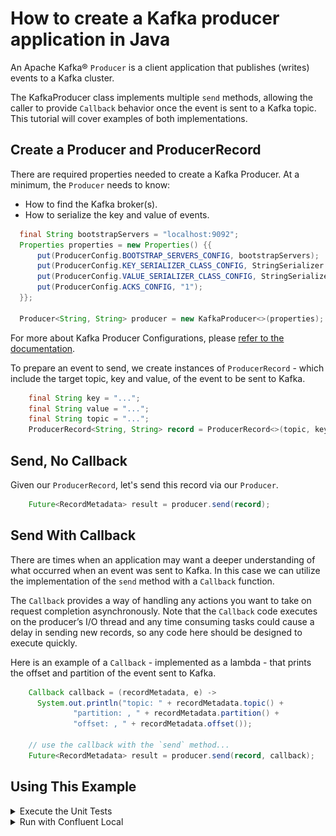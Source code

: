 <!-- title: How to create a Kafka producer application in Java -->
<!-- description: In this tutorial, learn how to create a Kafka producer application in Java, with step-by-step instructions and supporting code. -->

# How to create a Kafka producer application in Java

An Apache Kafka® `Producer` is a client application that publishes (writes) events to a Kafka cluster.

The KafkaProducer class implements multiple `send` methods, allowing the caller to provide `Callback` behavior once
the event is sent to a Kafka topic. This tutorial will cover examples of both implementations.

## Create a Producer and ProducerRecord

There are required properties needed to create a Kafka Producer. At a minimum, the `Producer` needs to know:
* How to find the Kafka broker(s).
* How to serialize the key and value of events.

```java annotate
  final String bootstrapServers = "localhost:9092";
  Properties properties = new Properties() {{
      put(ProducerConfig.BOOTSTRAP_SERVERS_CONFIG, bootstrapServers);
      put(ProducerConfig.KEY_SERIALIZER_CLASS_CONFIG, StringSerializer.class);
      put(ProducerConfig.VALUE_SERIALIZER_CLASS_CONFIG, StringSerializer.class);
      put(ProducerConfig.ACKS_CONFIG, "1");
  }};
  
  Producer<String, String> producer = new KafkaProducer<>(properties);
```

For more about Kafka Producer Configurations, please [refer to the documentation](https://docs.confluent.io/platform/current/installation/configuration/producer-configs.html).

To prepare an event to send, we create instances of `ProducerRecord` - which include the target topic, key and value, of the event
to be sent to Kafka.

```java annotate
    final String key = "...";
    final String value = "...";
    final String topic = "...";
    ProducerRecord<String, String> record = ProducerRecord<>(topic, key, value);
```

## Send, No Callback

Given our `ProducerRecord`, let's send this record via our `Producer`. 

```java annotate
    Future<RecordMetadata> result = producer.send(record);
```

## Send With Callback

There are times when an application may want a deeper understanding of what occurred when an event was sent to Kafka. In this
case we can utilize the implementation of the `send` method with a `Callback` function. 

The `Callback` provides a way of handling any actions you want to take on request completion asynchronously. Note that the 
`Callback` code executes on the producer’s I/O thread and any time consuming tasks could cause a delay in sending new 
records, so any code here should be designed to execute quickly.

Here is an example of a `Callback` - implemented as a lambda - that prints the offset and partition of the event sent to Kafka.

```java annotate
    Callback callback = (recordMetadata, e) -> 
      System.out.println("topic: " + recordMetadata.topic() + 
              "partition: , " + recordMetadata.partition() +
              "offset: , " + recordMetadata.offset());

    // use the callback with the `send` method...
    Future<RecordMetadata> result = producer.send(record, callback);
```

## Using This Example

<details>
<summary>Execute the Unit Tests</summary>

There are JUnit test cases in this repo, exercising examples of both implementations of the `send` method of `KafkaProducer`.

Clone the `confluentinc/tutorials` GitHub repository (if you haven't already) and navigate to the `tutorials` directory:

```shell
git clone git@github.com:confluentinc/tutorials.git
cd tutorials
```

To run the unit tests, use the provided Gradle Wrapper:

```shell
./gradlew clean :kafka-producer-application:kafka:test --info  
```

The results of the tests can be found in the `build/reports/index.html` report. Drill down using the links in the report,
you should see the results of `KafkaProducerApplicationTest`:

![Test Result](images/test-results.png)

</details>

<details>
<summary>Run with Confluent Local</summary>

You can run the example application in this tutorial using `confluent local`.

### Prerequisites
* [Confluent CLI](https://docs.confluent.io/confluent-cli/current/install.html) 
* Docker running via [Docker Desktop](https://docs.docker.com/desktop/) or [Docker Engine](https://docs.docker.com/engine/install/)

### Start Kafka

* Execute `confluent local kafka start`  from a terminal window, and copy the `host:port` output.
```shell
The local commands are intended for a single-node development environment only, NOT for production usage. See more: https://docs.confluent.io/current/cli/index.html


Pulling from confluentinc/confluent-local
Digest: sha256:30763749f746295175d6c20b21495fd369b57ca3685175075763865fb6292f6f
Status: Image is up to date for confluentinc/confluent-local:latest
+-----------------+-------+
| Kafka REST Port | 8082  |
| Plaintext Ports | 65410 |
+-----------------+-------+
Started Confluent Local containers "9cec8b1127".
To continue your Confluent Local experience, run `confluent local kafka topic create <topic>` and `confluent local kafka topic produce <topic>`.
```

### Build Application

* Use the Gradle Wrapper provided to build the application.
```shell
./gradlew :kafka-producer-application:kafka:shadowJar
```

### Execute

* Our application expects 2 input parameters:
  * The Kafka broker `host:port` - per the `confluent local` step.
  * Path to our input file - provided in this repo as `kafka/input.txt`. 

* Our application loads the contents of the file and tokenizes each line into the `key` and `value` of an event to be sent to Kafka.

```text
1-value
2-words
3-All Streams
4-Lead to
```

* Execute the application using `java -jar...` with the required input parameters:
```shell
java -jar kafka-producer-application/kafka/build/libs/kafka-producer-application-standalone-0.0.1.jar localhost:65410 kafka-producer-application/kafka/input.txt
```

### Validate
* Use Confluent CLI to view the events on the `output-topic` - from the beginning, including the key.

```shell
confluent local kafka topic consume output-topic --from-beginning --print-key
1	value
2	words
3	All Streams
4	Lead to
5	Kafka
6	Go to
7	Kafka Summit
8	How can
9	a 10 ounce
10	bird carry a
11	5lb coconut
```

### Cleanup

* Stop local Kafka broker using `confluent local kafka stop`.

</details>